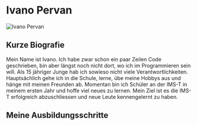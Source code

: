 # Ivano Pervan

![Ivano Pervan](../img/peiv.jpg)

## Kurze Biografie

Mein Name ist Ivano. Ich habe zwar schon ein paar Zeilen Code geschrieben, bin aber längst noch nicht dort, wo ich im Programmieren sein will. Als 15 jähriger Junge hab ich sowieso nicht viele Verantwortlichkeiten. Hauptsächlich gehe ich in die Schule, lerne, übe meine Hobbys aus und hänge mit meinen Freunden ab. Momentan bin ich Schüler an der IMS-T in meinem ersten Jahr und hoffe viel neues zu lernen. Mein Ziel ist es die IMS-T erfolgreich abzuschliessen und neue Leute kennengelernt zu haben.

## Meine Ausbildungsschritte
